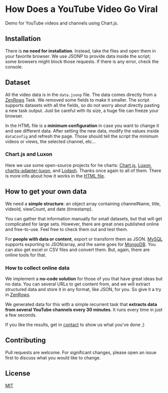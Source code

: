 # How Does a YouTube Video Go Viral

Demo for YouTube videos and channels using Chart.js.

## Installation

There is **no need for installation**. Instead, take the files and open them in your favorite browser. We use JSONP to provide data inside the script; some browsers might block those requests. If there is any error, check the console.

## Dataset

All the video data is in the `data.jsonp` file. The data comes directly from a [ZenRows](https://www.zenrows.com/) Task. We removed some fields to make it smaller. The script supports datasets with all the fields, so do not worry about directly pasting a new task output. Just be careful with its size, a huge file can freeze your browser.

In the HTML file is a **minimum configuration** in case you want to change it and see different data. After setting the new data, modify the values inside `dataConfig` and refresh the page. Those should tell the script the minimum videos or views, the selected channel, etc...

### Chart.js and Luxon

Here we use some open-source projects for he charts: [Chart.js](https://www.chartjs.org), [Luxon](https://moment.github.io/luxon), [chartjs-adapter-luxon](https://github.com/chartjs/chartjs-adapter-luxon), and [Lodash](https://lodash.com). Thanks once again to all of them. There is more info about how it works in the [HTML file](./index.html).

## How to get your own data

We need a **simple structure**: an object array containing channelName, title, videoId, viewCount, and date (timestamp).

You can gather that information manually for small datasets, but that will get complicated for large sets. However, there are great ones published online and free-to-use. Feel free to check them out and test them.

For **people with data or content**, export or transform them as JSON. [MySQL](https://dev.mysql.com/doc/mysql-shell/8.0/en/mysql-shell-json-output.html) supports exporting to JSON/array, and the same goes for  [MongoDB](https://docs.mongodb.com/database-tools/mongoexport/). You can also get excel or CSV files and convert them. But, again, there are online tools for that.

### How to collect online data

We implement a **no-code solution** for those of you that have great ideas but no data. You can several URLs to get content from, and we will extract structured data and store it in any format, like JSON, for you. So give it a try in [ZenRows](https://app.zenrows.com/register?task=youtube).

We generated data for this with a simple recurrent task that **extracts data from several YouTube channels every 30 minutes**. It runs every time in just a few seconds.

If you like the results, get in [contact](https://www.zenrows.com/contact) to show us what you've done ;)

## Contributing
Pull requests are welcome. For significant changes, please open an issue first to discuss what you would like to change.

## License
[MIT](./LICENSE)

